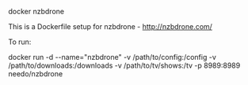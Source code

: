 docker nzbdrone

This is a Dockerfile setup for nzbdrone - http://nzbdrone.com/

To run:

docker run -d --name="nzbdrone" -v /path/to/config:/config -v /path/to/downloads:/downloads -v /path/to/tv/shows:/tv -p 8989:8989 needo/nzbdrone
